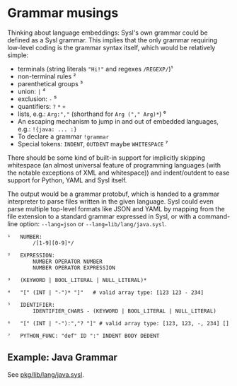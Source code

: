Grammar musings
===============

Thinking about language embeddings: Sysl's own grammar could be defined as a Sysl grammar. This implies that the only grammar requiring low-level coding is the grammar syntax itself, which would be relatively simple:

* terminals (string literals `"Hi!"` and regexes `/REGEXP/`)¹
* non-terminal rules ²
* parenthetical groups ³
* union: `|` ⁴
* exclusion: `-` ⁵
* quantifiers: `?` `*` `+`
* lists, e.g.: `Arg:","` (shorthand for `Arg ("," Arg)*`) ⁶
* An escaping mechanism to jump in and out of embedded languages, e.g.: `!{java: ... :}`
* To declare a grammar `!grammar`
* Special tokens: `INDENT`, `OUTDENT` maybe `WHITESPACE` ⁷

There should be some kind of built-in support for implicitly skipping whitespace (an almost universal feature of programming languages (with the notable exceptions of XML and whitespace)) and indent/outdent to ease support for Python, YAML and Sysl itself.

The output would be a grammar protobuf, which is handed to a grammar interpreter to parse files written in the given language. Sysl could even parse multiple top-level formats like JSON and YAML by mapping from the file extension to a standard grammar expressed in Sysl, or with a command-line option: `--lang=json` or `--lang=lib/lang/java.sysl`.

```
¹ 	NUMBER:
		/[1-9][0-9]*/

² 	EXPRESSION:
		NUMBER OPERATOR NUMBER
		NUMBER OPERATOR EXPRESSION

³ 	(KEYWORD | BOOL_LITERAL | NULL_LITERAL)*

⁴ 	"[" (INT | "-")* "]"   # valid array type: [123 123 - 234]

⁵ 	IDENTIFIER:
		IDENTIFIER_CHARS - (KEYWORD | BOOL_LITERAL | NULL_LITERAL)

⁶ 	"[" (INT | "-"):","? "]" # valid array type: [123, 123, -, 234] []

⁷ 	PYTHON_FUNC: "def" ID ":" INDENT BODY DEDENT
```


Example: Java Grammar
--------------

See [pkg/lib/lang/java.sysl](../../pkg/lib/lang/java.sysl).
